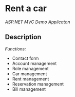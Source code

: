 # Rent a car 
*ASP.NET MVC Demo Applicaton*

## Description
*Functions:*
- Contact form
- Account management
- Role management
- Car management
- Rent management
- Reservation management
- Bill management

 
